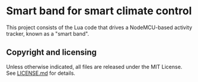 # Smart band for smart climate control
This project consists of the Lua code that drives a NodeMCU-based activity tracker, known as a "smart band".

## Copyright and licensing
Unless otherwise indicated, all files are released under the MIT License.
See [LICENSE.md](LICENSE.md) for details.
